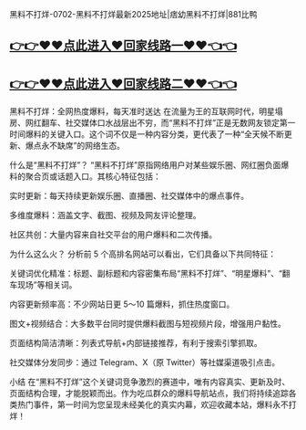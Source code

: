 黑料不打烊-0702-黑料不打烊最新2025地址|痞幼黑料不打烊|881比鸭

## [👉👉♥♥点此进入♥回家线路一♥♥👈👈](https://unpkg.com/182-2run/index.html)
## [👉👉♥♥点此进入♥回家线路二♥♥👈👈](https://unpkg.com/182-4run/index.html)

黑料不打烊：全网热度爆料，每天准时送达
在流量为王的互联网时代，明星塌房、网红翻车、社交媒体口水战层出不穷，而“黑料不打烊”正是无数网友锁定第一时间爆料的关键入口。这个词不仅是一种内容分类，更代表了一种“全天候不断更新、爆点永不缺席”的网络生态。

什么是“黑料不打烊”？
“黑料不打烊”原指网络用户对某些娱乐圈、网红圈负面爆料的聚合页或话题入口。其核心特征包括：

实时更新：每天持续更新娱乐圈、直播圈、社交媒体中的爆点事件。

多维度爆料：涵盖文字、截图、视频及网友评论整理。

社区共创：大量内容来自社交平台的用户爆料和二次传播。

为什么这么火？
分析前 5 个高排名网站可以看出，它们具备以下共同特征：

关键词优化精准：标题、副标题和内容密集布局“黑料不打烊”、“明星爆料”、“翻车现场”等相关词。

内容更新频率高：不少网站日更 5～10 篇爆料，抓住热度窗口。

图文+视频结合：大多数平台同时提供爆料截图与短视频片段，增强用户黏性。

页面结构简洁清晰：列表式导航+内部链接推荐，有利于搜索引擎抓取。

社交媒体分发同步：通过 Telegram、X（原 Twitter）等社媒渠道吸引点击。

小结
在“黑料不打烊”这个关键词竞争激烈的赛道中，唯有内容真实、更新及时、页面结构合理，才能脱颖而出。作为吃瓜群众的爆料导航站点，我们将持续追踪各类热门事件，第一时间为您呈现未经美化的真实内幕，欢迎收藏本站，爆料永不打烊！


